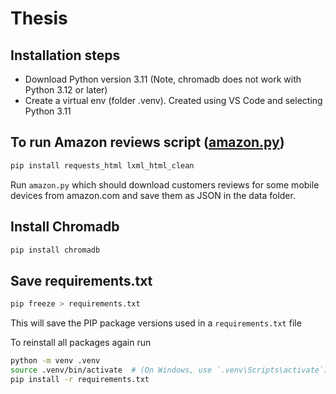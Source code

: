 # Thesis

## Installation steps

- Download Python version 3.11 (Note, chromadb does not work with Python 3.12 or later)
- Create a virtual env (folder .venv). Created using VS Code and selecting Python 3.11

## To run Amazon reviews script ([amazon.py](./amazon.py))

```bash
pip install requests_html lxml_html_clean
```

Run `amazon.py` which should download customers reviews for some mobile devices from amazon.com and save them as JSON in the data folder.


## Install Chromadb

```bash
pip install chromadb
```

## Save requirements.txt

```bash
pip freeze > requirements.txt
```

This will save the PIP package versions used in a `requirements.txt` file 

To reinstall all packages again run

```bash
python -m venv .venv 
source .venv/bin/activate  # (On Windows, use `.venv\Scripts\activate`)
pip install -r requirements.txt
```
